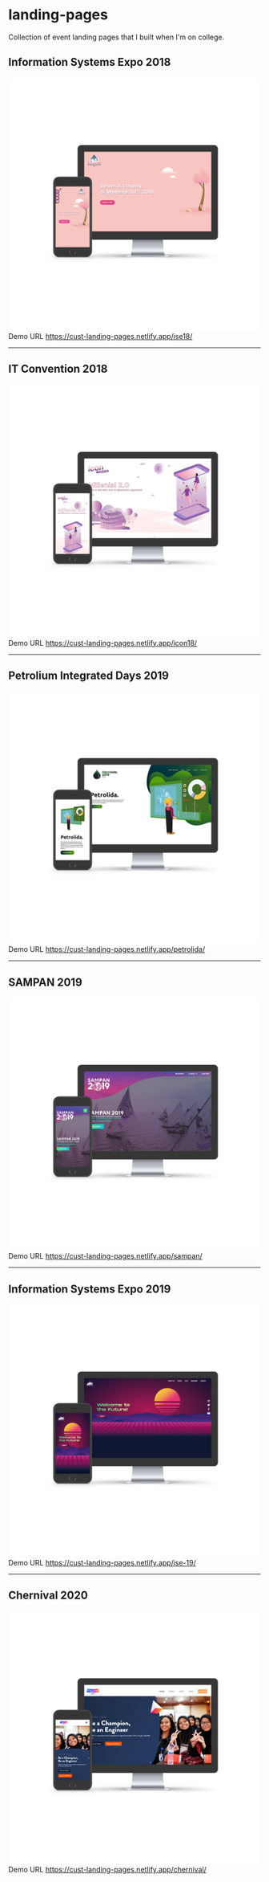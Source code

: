 # landing-pages
Collection of event landing pages that I built when I'm on college.

## Information Systems Expo 2018
![ss](./ise18/screenshoot.png "Preview")
Demo URL https://cust-landing-pages.netlify.app/ise18/
___
## IT Convention 2018
![ss](./icon18/screenshoot.png "Preview")
Demo URL https://cust-landing-pages.netlify.app/icon18/
___
## Petrolium Integrated Days 2019
![ss](./petrolida/screenshoot.png "Preview")
Demo URL https://cust-landing-pages.netlify.app/petrolida/
___
## SAMPAN 2019
![ss](./sampan/screenshoot.png "Preview")
Demo URL https://cust-landing-pages.netlify.app/sampan/
___
## Information Systems Expo 2019
![ss](./ise19/screenshoot.png "Preview")
Demo URL https://cust-landing-pages.netlify.app/ise-19/
___
## Chernival 2020
![ss](./chernival/screenshoot.png "Preview")
Demo URL https://cust-landing-pages.netlify.app/chernival/

